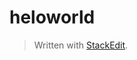# heloworld 


> Written with [StackEdit](https://stackedit.io/).
<!--stackedit_data:
eyJoaXN0b3J5IjpbMTQwMzE4MjYxN119
-->